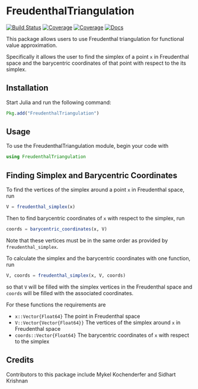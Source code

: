 # FreudenthalTriangulation

[![Build Status](https://travis-ci.com/sisl/FreudenthalTriangulation.jl.svg?branch=master)](https://travis-ci.com/sisl/FreudenthalTriangulation.jl)
[![Coverage](https://codecov.io/gh/sisl/FreudenthalTriangulation.jl/branch/master/graph/badge.svg)](https://codecov.io/gh/sisl/FreudenthalTriangulation.jl)
[![Coverage](https://coveralls.io/repos/github/sisl/FreudenthalTriangulation.jl/badge.svg?branch=master)](https://coveralls.io/github/sisl/FreudenthalTriangulation.jl?branch=master)
[![Docs](https://img.shields.io/badge/docs-stable-blue.svg)](https://sisl.github.io/FreudenthalTraingulation.jl/)

This package allows users to use Freudenthal triangulation for functional value approximation.

Specifically it allows the user to find the simplex of a point `x` in Freudenthal space and the barycentric coordinates of that point with respect to the its simplex.

## Installation

Start Julia and run the following command:

```julia
Pkg.add("FreudenthalTriangulation")
```

## Usage

To use the FreudenthalTriangulation module, begin your code with

```julia
using FreudenthalTriangulation
```

## Finding Simplex and Barycentric Coordinates

To find the vertices of the simplex around a point `x` in Freudenthal space, run
```julia
V = freudenthal_simplex(x)
```
Then to find barycentric coordinates of `x` with respect to the simplex, run
```julia
coords = barycentric_coordinates(x, V)
```
Note that these vertices must be in the same order as provided by `freudenthal_simplex`.

To calculate the simplex and the barycentric coordinates with one function, run
```julia
V, coords = freudenthal_simplex(x, V, coords)
```
so that `V` will be filled with the simplex vertices in the Freudenthal space and `coords` will be filled with the associated coordinates.

For these functions the requirements are
- `x::Vector{Float64}` The point in Freudenthal space
- `V::Vector{Vector{Float64}}` The vertices of the simplex around `x` in Freudenthal space
- `coords::Vector{Float64}` The barycentric coordinates of `x` with respect to the simplex

## Credits

Contributors to this package include Mykel Kochenderfer and Sidhart Krishnan
